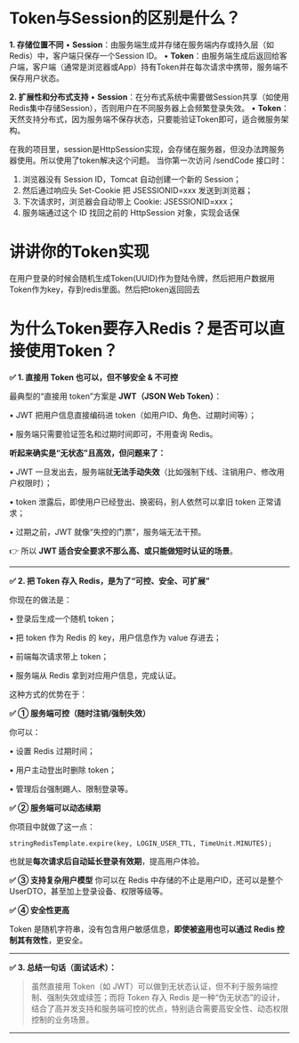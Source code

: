 
# Token与Session的区别是什么？

**1. 存储位置不同**
• **Session**：由服务端生成并存储在服务端内存或持久层（如Redis）中，客户端只保存一个Session ID。
• **Token**：由服务端生成后返回给客户端，客户端（通常是浏览器或App）持有Token并在每次请求中携带，服务端不保存用户状态。


**2. 扩展性和分布式支持**
• **Session**：在分布式系统中需要做Session共享（如使用Redis集中存储Session），否则用户在不同服务器上会频繁登录失效。
• **Token**：天然支持分布式，因为服务端不保存状态，只要能验证Token即可，适合微服务架构。


在我的项目里，session是HttpSession实现，会存储在服务器，但没办法跨服务器使用。所以使用了token解决这个问题。
当你第一次访问 /sendCode 接口时：
1. 浏览器没有 Session ID，Tomcat 自动创建一个新的 Session；
2. 然后通过响应头 Set-Cookie 把 JSESSIONID=xxx 发送到浏览器；
3. 下次请求时，浏览器会自动带上 Cookie: JSESSIONID=xxx；
4. 服务端通过这个 ID 找回之前的 HttpSession 对象，实现会话保


# 讲讲你的Token实现

在用户登录的时候会随机生成Token(UUID)作为登陆令牌，然后把用户数据用Token作为key，存到redis里面。然后把token返回回去



# 为什么Token要存入Redis？是否可以直接使用Token？

**✅ 1. 直接用 Token 也可以，但不够安全 & 不可控**

最典型的“直接用 token”方案是 **JWT（JSON Web Token）**：

• JWT 把用户信息直接编码进 token（如用户ID、角色、过期时间等）；

• 服务端只需要验证签名和过期时间即可，不用查询 Redis。  

**听起来确实是“无状态”且高效，但问题来了：**

• JWT 一旦发出去，服务端就**无法手动失效**（比如强制下线、注销用户、修改用户权限时）；

• token 泄露后，即使用户已经登出、换密码，别人依然可以拿旧 token 正常请求；

• 过期之前，JWT 就像“失控的门票”，服务端无法干预。

👉 所以 **JWT 适合安全要求不那么高、或只能做短时认证的场景**。

---

**✅ 2. 把 Token 存入 Redis，是为了“可控、安全、可扩展”**

你现在的做法是：

• 登录后生成一个随机 token；

• 把 token 作为 Redis 的 key，用户信息作为 value 存进去；

• 前端每次请求带上 token；

• 服务端从 Redis 拿到对应用户信息，完成认证。


这种方式的优势在于：

**✅ ① 服务端可控（随时注销/强制失效）**

你可以：

• 设置 Redis 过期时间；

• 用户主动登出时删除 token；

• 管理后台强制踢人、限制登录等。

**✅ ② 服务端可以动态续期**

你项目中就做了这一点：
```
stringRedisTemplate.expire(key, LOGIN_USER_TTL, TimeUnit.MINUTES);
```

也就是**每次请求后自动延长登录有效期**，提高用户体验。

**✅ ③ 支持复杂用户模型**
你可以在 Redis 中存储的不止是用户ID，还可以是整个 UserDTO，甚至加上登录设备、权限等级等。

**✅ ④ 安全性更高**

Token 是随机字符串，没有包含用户敏感信息，**即使被盗用也可以通过 Redis 控制其有效性**，更安全。

---

**✅ 3. 总结一句话（面试话术）：**


> 虽然直接用 Token（如 JWT）可以做到无状态认证，但不利于服务端控制、强制失效或续签；而将 Token 存入 Redis 是一种“伪无状态”的设计，结合了高并发支持和服务端可控的优点，特别适合需要高安全性、动态权限控制的业务场景。

---


# 